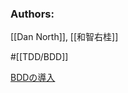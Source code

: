 ### Authors:
[[Dan North]], [[和智右桂]]

#[[TDD/BDD]] 

[BDDの導入](https://digitalsoul.hatenadiary.org/entry/20090819/1250686015)